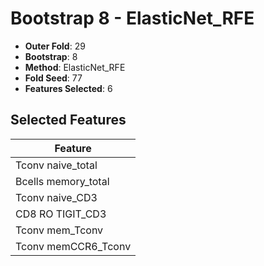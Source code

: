 # Bootstrap 8 - ElasticNet_RFE

- **Outer Fold**: 29
- **Bootstrap**: 8
- **Method**: ElasticNet_RFE
- **Fold Seed**: 77
- **Features Selected**: 6

## Selected Features

| Feature |
|---------|
| Tconv naive_total |
| Bcells memory_total |
| Tconv naive_CD3 |
| CD8 RO TIGIT_CD3 |
| Tconv mem_Tconv |
| Tconv memCCR6_Tconv |
